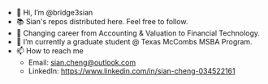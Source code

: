 - 👋 Hi, I’m @bridge3sian
- 📚 Sian's repos distributed here. Feel free to follow.
- 👀 Changing career from Accounting & Valuation to Financial Technology.
- 🌱 I’m currently a graduate student @ Texas McCombs MSBA Program.
- 📫 How to reach me
  -   Email: sian.cheng@outlook.com
  -   LinkedIn: https://www.linkedin.com/in/sian-cheng-034522161
